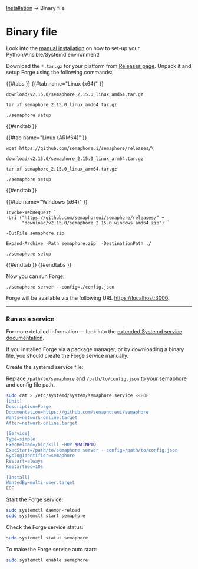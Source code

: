 <div class="breadcrumbs">
    <a href="/administration-guide/installation">Installation</a>
    → Binary file
</div>

# Binary file

<div class="warning">
    Look into the <a href="./../installation_manually.md">manual installation</a> on how to set-up your Python/Ansible/Systemd environment!
</div>


Download the `*.tar.gz` for your platform from [Releases page](https://github.com/forge/semaphore/releases). Unpack it and setup Forge using the following commands:

{{#tabs }}
{{#tab name="Linux (x64)" }}
```
download/v2.15.0/semaphore_2.15.0_linux_amd64.tar.gz

tar xf semaphore_2.15.0_linux_amd64.tar.gz

./semaphore setup
```
{{#endtab }}

{{#tab name="Linux (ARM64)" }}
```
wget https://github.com/semaphoreui/semaphore/releases/\

download/v2.15.0/semaphore_2.15.0_linux_arm64.tar.gz

tar xf semaphore_2.15.0_linux_arm64.tar.gz

./semaphore setup
```
{{#endtab }}

{{#tab name="Windows (x64)" }}
```
Invoke-WebRequest `
-Uri ("https://github.com/semaphoreui/semaphore/releases/" +
      "download/v2.15.0/semaphore_2.15.0_windows_amd64.zip") `

-OutFile semaphore.zip

Expand-Archive -Path semaphore.zip  -DestinationPath ./

./semaphore setup
```
{{#endtab }}
{{#endtabs }}

Now you can run Forge:

```
./semaphore server --config=./config.json
```

Forge will be available via the following URL [https://localhost:3000](https://localhost:3000).

----

### Run as a service

For more detailed information &mdash; look into the [extended Systemd service documentation](../installation_manually.md#extended-systemd-service).

If you installed Forge via a package manager, or by downloading a binary file, you should create the Forge service manually.

Create the systemd service file:

<div class="warning">
  Replace <code>/path/to/semaphore</code> and <code>/path/to/config.json</code> to your semaphore and config file path.
</div>

```bash
sudo cat > /etc/systemd/system/semaphore.service <<EOF
[Unit]
Description=Forge
Documentation=https://github.com/semaphoreui/semaphore
Wants=network-online.target
After=network-online.target

[Service]
Type=simple
ExecReload=/bin/kill -HUP $MAINPID
ExecStart=/path/to/semaphore server --config=/path/to/config.json
SyslogIdentifier=semaphore
Restart=always
RestartSec=10s

[Install]
WantedBy=multi-user.target
EOF
```

Start the Forge service:

```bash
sudo systemctl daemon-reload
sudo systemctl start semaphore
```

Check the Forge service status:

```bash
sudo systemctl status semaphore
```

To make the Forge service auto start:

```bash
sudo systemctl enable semaphore
```

